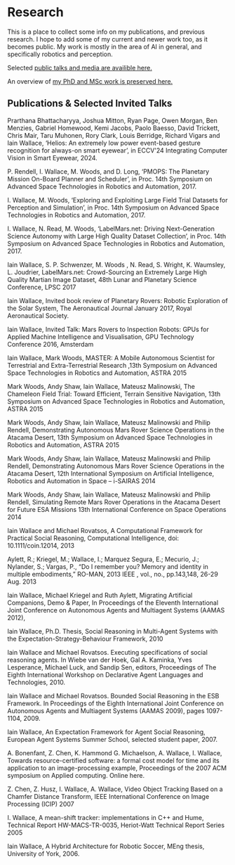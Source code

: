 # Research

This is a place to collect some info on my publications, and previous research. 
I hope to add some of my current and newer work too, as it becomes public. My work is mostly
in the area of AI in general, and specifically robotics and perception. 

Selected [public talks and media are availible here.](./talks_media.html)

An overview of [my PhD and MSc work is preserved here.](./phd.html)

## Publications & Selected Invited Talks

Prarthana Bhattacharyya, Joshua Mitton, Ryan Page, Owen Morgan, Ben Menzies, Gabriel Homewood, Kemi Jacobs, Paolo Baesso, David Trickett, Chris Mair, Taru Muhonen, Rory Clark, Louis Berridge, Richard Vigars and Iain Wallace, ‘Helios: An extremely low power event-based gesture recognition for always-on smart eyewear’, in ECCV'24 Integrating Computer Vision in Smart Eyewear, 2024. 

P. Rendell, I. Wallace, M. Woods, and D. Long, ‘PMOPS: The Planetary Mission On-Board Planner and Scheduler’, in Proc. 14th Symposium on Advanced Space Technologies in Robotics and Automation, 2017.

I. Wallace, M. Woods, ‘Exploring and Exploiting Large Field Trial Datasets for Perception and Simulation’, in Proc. 14th Symposium on Advanced Space Technologies in Robotics and Automation, 2017.

I. Wallace, N. Read, M. Woods, ‘LabelMars.net: Driving Next-Generation Science Autonomy with Large High Quality Dataset Collection’, in Proc. 14th Symposium on Advanced Space Technologies in Robotics and Automation, 2017.

Iain Wallace, S. P. Schwenzer, M. Woods , N. Read, S. Wright, K. Waumsley, L. Joudrier,  LabelMars.net: Crowd-Sourcing an Extremely Large High Quality Martian Image Dataset, 48th Lunar and Planetary Science Conference, LPSC 2017

Iain Wallace, Invited book review of Planetary Rovers: Robotic Exploration of the Solar System, The Aeronautical Journal January 2017, Royal Aeronautical Society.

Iain Wallace, Invited Talk: Mars Rovers to Inspection Robots: GPUs for Applied Machine Intelligence and Visualisation, GPU Technology Conference 2016, Amsterdam

Iain Wallace, Mark Woods, MASTER: A Mobile Autonomous Scientist for Terrestrial and Extra-Terrestrial Research  ,13th Symposium on Advanced Space Technologies in Robotics and Automation, ASTRA 2015

Mark Woods, Andy Shaw, Iain Wallace, Mateusz Malinowski, The Chameleon Field Trial: Toward Efficient, Terrain Sensitive Navigation, 13th Symposium on Advanced Space Technologies in Robotics and Automation, ASTRA 2015

Mark Woods, Andy Shaw, Iain Wallace, Mateusz Malinowski and Philip Rendell, Demonstrating Autonomous Mars Rover Science Operations in the Atacama Desert, 13th Symposium on Advanced Space Technologies in Robotics and Automation, ASTRA 2015

Mark Woods, Andy Shaw, Iain Wallace, Mateusz Malinowski and Philip Rendell, Demonstrating Autonomous Mars Rover Science Operations in the Atacama Desert, 12th International Symposium on Artificial Intelligence, Robotics and Automation in Space – i-SAIRAS 2014

Mark Woods, Andy Shaw, Iain Wallace, Mateusz Malinowski and Philip Rendell, Simulating Remote Mars Rover Operations in the Atacama Desert for Future ESA Missions 13th International Conference on Space Operations 2014

Iain Wallace and Michael Rovatsos, A Computational Framework for Practical Social Reasoning, Computational Intelligence,  doi: 10.1111/coin.12014, 2013

Aylett, R.; Kriegel, M.; Wallace, I.; Marquez Segura, E.; Mecurio, J.; Nylander, S.; Vargas, P., “Do I remember you? Memory and identity in multiple embodiments,” RO-MAN, 2013 IEEE , vol., no., pp.143,148, 26-29 Aug. 2013

Iain Wallace, Michael Kriegel and Ruth Aylett, Migrating Artificial Companions, Demo & Paper,  In Proceedings of the Eleventh International Joint Conference on Autonomous Agents and Multiagent Systems (AAMAS 2012),

Iain Wallace, Ph.D. Thesis, Social Reasoning in Multi-Agent Systems with the Expectation-Strategy-Behaviour Framework, 2010

Iain Wallace and Michael Rovatsos. Executing specifications of social reasoning agents. In Wiebe van der Hoek, Gal A. Kaminka, Yves Lesperance, Michael Luck, and Sandip Sen, editors, Proceedings of The Eighth International Workshop on Declarative Agent Languages and Technologies, 2010.

Iain Wallace and Michael Rovatsos. Bounded Social Reasoning in the ESB Framework. In Proceedings of the Eighth International Joint Conference on Autonomous Agents and Multiagent Systems (AAMAS 2009), pages 1097-1104, 2009.

Iain Wallace, An Expectation Framework for Agent Social Reasoning, European Agent Systems Summer School, selected student paper, 2007.

A. Bonenfant, Z. Chen, K. Hammond G. Michaelson, A. Wallace, I. Wallace, Towards resource-certified software: a formal cost model for time and its application to an image-processing example, Proceedings of the 2007 ACM symposium on Applied computing. Online here.

Z. Chen, Z. Husz, I. Wallace, A. Wallace, Video Object Tracking Based on a Chamfer Distance Transform, IEEE International Conference on Image Processing (ICIP) 2007

I. Wallace, A mean-shift tracker: implementations in C++ and Hume, Technical Report HW-MACS-TR-0035, Heriot-Watt Technical Report Series 2005

Iain Wallace, A Hybrid Architecture for Robotic Soccer, MEng thesis, University of York, 2006.
